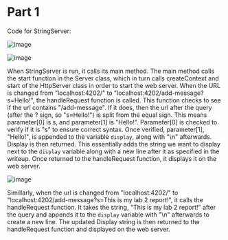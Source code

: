 # Part 1
Code for StringServer:

![image](https://user-images.githubusercontent.com/61783850/215294821-d7d975a4-13e8-451f-8082-af6444473a76.png)

![image](https://user-images.githubusercontent.com/61783850/215295010-07b22f53-dacb-4acf-a44a-0daaec6db88d.png)

When StringServer is run, it calls its main method. The main method calls the start function in the Server class, which in turn calls createContext and start of the HttpServer class in order to start the web server. 
When the URL is changed from "localhost:4202/" to "localhost:4202/add-message?s=Hello!", the handleRequest function is called. This function checks to see if the url contains "/add-message". If it does, then the url after the query (after the ? sign, so "s=Hello!") is split from the equal sign. This means parameter[0] is s, and parameter[1] is "Hello!". Parameter[0] is checked to verify if it is "s" to ensure correct syntax. Once verified, parameter[1], "Hello!", is appended to the variable `display`, along with "\n" afterwards. Display is then returned. This essentially adds the string we want to display next to the `display` variable along with a new line after it as specified in the writeup. Once returned to the handleRequest function, it displays it on the web server.

![image](https://user-images.githubusercontent.com/61783850/215297636-6dbbaa4a-ee10-4bee-b85b-5f36af41212a.png)

Simillarly, when the url is changed from "localhost:4202/" to "localhost:4202/add-message?s=This is my lab 2 report!", it calls the handleRequest function. It takes the string, "This is my lab 2 report!" after the query and appends it to the `display` variable with "\n" afterwards to create a new line. The updated Display string is then returned to the handleRequest function and displayed on the web server.
